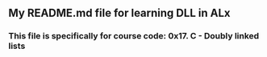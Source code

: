 ## My README.md file for learning DLL in ALx
### This file is specifically for course code: 0x17. C - Doubly linked lists
